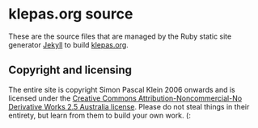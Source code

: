 # klepas.org source

These are the source files that are managed by the Ruby static site generator [Jekyll](http://github.com/mojombo/jekyll) to build [klepas.org](http://klepas.org).

## Copyright and licensing

The entire site is copyright Simon Pascal Klein 2006 onwards and is licensed under the [Creative Commons Attribution-Noncommercial-No Derivative Works 2.5 Australia license](http://creativecommons.org/licenses/by-nc-nd/2.5/au/). Please do not steal things in their entirety, but learn from them to build your own work. (: